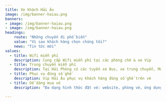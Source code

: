 ```yaml
---
title: Xe khách Hải Âu
image: /img/banner-haiau.png
banners:
- image: /img/banner-haiau.png
- image: /img/banner-haiau.png
headings:
    route: "Những chuyến đi phổ biến"
    value: "Vì sao khách hàng chọn chúng tôi?"
    news: "Tin tức mới"
values:
  - title: Wifi miễn phí
    description: Cung cấp Wifi miễn phí tại các phòng chờ & xe Vip
  - title: Trung chuyển miễn phí
    description: Tại Hải Phòng có các tuyến xe Bus, xe trung chuyển, Mô tô taxi miễn phí
  - title: Phục vụ đúng số ghế
    description: Vip Hải Âu phục vụ khách hàng đúng số ghế trên vé
  - title: Dễ dàng mua vé
    description: "Đa dạng hình thức đặt vé: website, phòng vé, ứng dụng điện thoại,..."

---
```


